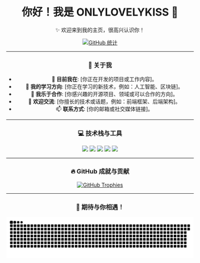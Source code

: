 <div align="center">

# 你好！我是 ONLYLOVELYKISS 👋

✨ 欢迎来到我的主页，很高兴认识你！

[![GitHub 统计](https://github-readme-stats.vercel.app/api?username=ONLYLOVELYKISS&show_icons=true&theme=dracula)](https://github.com/anuraghazra/github-readme-stats)

---

### 🚀 关于我

- 🔭 **目前我在**: [你正在开发的项目或工作内容]。
- 🌱 **我的学习方向**: [你正在学习的新技术，例如：人工智能、区块链]。
- 👯 **我乐于合作**: [你感兴趣的开源项目、领域或可以合作的方向]。
- 💬 **欢迎交流**: [你擅长的技术或话题，例如：前端框架、后端架构]。
- 📫 **联系方式**: [你的邮箱或社交媒体链接]。

---

### 💻 技术栈与工具

<p align="center">
  <img src="https://img.shields.io/badge/-Python-3776AB?style=flat&logo=python&logoColor=white" />
  <img src="https://img.shields.io/badge/-JavaScript-F7DF1E?style=flat&logo=javascript&logoColor=black" />
  <img src="https://img.shields.io/badge/-React-61DAFB?style=flat&logo=react&logoColor=black" />
  <img src="https://img.shields.io/badge/-Vue.js-4FC08D?style=flat&logo=vue.js&logoColor=white" />
  <img src="https://img.shields.io/badge/-Node.js-339933?style=flat&logo=node.js&logoColor=white" />
</p>

---

### 🔥 GitHub 成就与贡献

[![GitHub Trophies](https://github-profile-trophy.vercel.app/?username=ONLYLOVELYKISS&theme=dracula)](https://github.com/ryo-ma/github-profile-trophy)

---

### 👀 期待与你相遇！
<picture>
  <source media="(prefers-color-scheme: dark)" srcset="https://raw.githubusercontent.com/ONLYLOVELYKISS/ONLYLOVELYKISS/output/dist/github-contribution-grid-snake-dark.svg">
  <source media="(prefers-color-scheme: light)" srcset="https://raw.githubusercontent.com/ONLYLOVELYKISS/ONLYLOVELYKISS/output/dist/github-contribution-grid-snake.svg">
  <img alt="snk" src="https://raw.githubusercontent.com/ONLYLOVELYKISS/ONLYLOVELYKISS/output/github-contribution-grid-snake.svg">
</picture>

</div>
